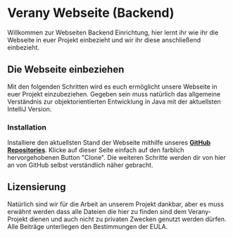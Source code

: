 Verany Webseite (Backend)
=============

Willkommen zur Webseiten Backend Einrichtung,
hier lernt ihr wie ihr die Webseite in euer Projekt einbezieht und wir ihr diese anschließend einbezieht.

Die Webseite einbeziehen
----------------------

Mit den folgenden Schritten wird es euch ermöglicht unsere Webseite in euer Projekt einzubeziehen. Gegeben sein muss natürlich das allgemeine Verständnis zur objektorientierten Entwicklung in Java mit der aktuellsten IntelliJ Version.

### Installation

Installiere den aktuellsten Stand der Webseite mithilfe unseres **[GitHub Repositories](https://github.com/verany-network/website-backend)**. Klicke auf dieser Seite einfach auf den farblich hervorgehobenen Button "Clone". Die weiteren Schritte werden dir von hier an von GitHub selbst verständlich näher gebracht.


Lizensierung
---------------------------

Natürlich sind wir für die Arbeit an unserem Projekt dankbar, aber es muss erwähnt werden dass alle Dateien die hier zu finden sind dem Verany-Projekt dienen und auch nicht zu privaten Zwecken genutzt werden dürfen.
Alle Beiträge unterliegen den Bestimmungen der EULA.
